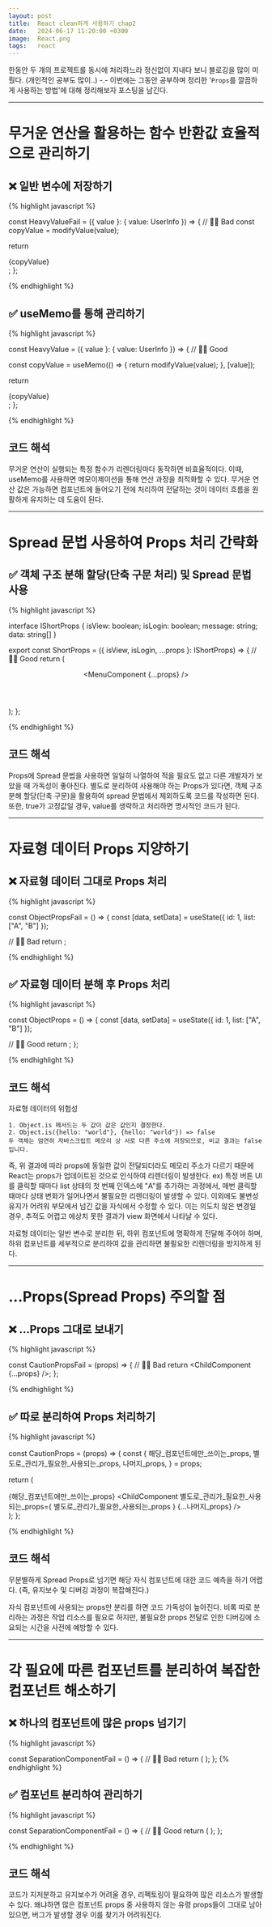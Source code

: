 ```yaml
---
layout: post
title:  React clean하게 사용하기 chap2
date:   2024-06-17 11:20:00 +0300
image:  React.png
tags:   react
---
```


한동안 두 개의 프로젝트를 동시에 처리하느라 정신없이 지내다 보니 블로깅을 많이 미뤘다. (개인적인 공부도 많이..) -.-
이번에는 그동안 공부하며 정리한 '```Props```를 깔끔하게 사용하는 방법'에 대해 정리해보자 포스팅을 남긴다.


---


# 무거운 연산을 활용하는 함수 반환값 효율적으로 관리하기

## ❌ 일반 변수에 저장하기

{% highlight javascript %}

const HeavyValueFail = ({ value }: { value: UserInfo }) => {
  // 🙅‍♂️ Bad
  const copyValue = modifyValue(value);

  return <div>{copyValue}</div>;
};

{% endhighlight %}


## ✅ useMemo를 통해 관리하기

{% highlight javascript %}

const HeavyValue = ({ value }: { value: UserInfo }) => {
  // 🙆‍♂️ Good

  const copyValue = useMemo(() => {
    return modifyValue(value);
  }, [value]);

  return <div>{copyValue}</div>;
};

{% endhighlight %}

## 코드 해석

무거운 연산이 실행되는 특정 함수가 리렌더링마다 동작하면 비효율적이다. 이때, useMemo를 사용하면 메모이제이션을 통해 연산 과정을 최적화할 수 있다.
무거운 연산 값은 가능하면 컴포넌트에 들어오기 전에 처리하여 전달하는 것이 데이터 흐름을 원활하게 유지하는 데 도움이 된다.

---

# Spread 문법 사용하여 Props 처리 간략화

## ✅ 객체 구조 분해 할당(단축 구문 처리) 및 Spread 문법 사용

{% highlight javascript %}

interface IShortProps {
  isView: boolean;
  isLogin: boolean;
  message: string;
  data: string[]
}

export const ShortProps = ({ isView, isLogin, ...props }: IShortProps) => {
  // 🙆‍♂️ Good
  return (
    <Header
      title="headerComponent"
      isLogin={isLogin}
      isView={isView}
      isAdmin
      hasToken
    >
      <MenuComponent {...props} />
    </Header>
  );
};

{% endhighlight %}

## 코드 해석

Props에 Spread 문법을 사용하면 일일히 나열하여 적을 필요도 없고 다른 개발자가 보았을 때 가독성이 좋아진다.
별도로 분리하여 사용해야 하는 Props가 있다면, 객체 구조 분해 할당(단축 구문)을 활용하여 spread 문법에서 제외하도록 코드를 작성하면 된다.
또한, true가 고정값일 경우, value를 생략하고 처리하면 명시적인 코드가 된다.

---

# 자료형 데이터 Props 지양하기

## ❌ 자료형 데이터 그대로 Props 처리

{% highlight javascript %}

const ObjectPropsFail = () => {
  const [data, setData] = useState({ id: 1, list: ["A", "B"] });

  // 🙅‍♂️ Bad
  return <ListContainer data={data} />;
  
{% endhighlight %}

## ✅ 자료형 데이터 분해 후 Props 처리

{% highlight javascript %}

const ObjectProps = () => {
  const [data, setData] = useState({ id: 1, list: ["A", "B"] });

  // 🙆‍♂️ Good
  return <ListContainer id={data.id} list={data.list} />;
};

{% endhighlight %}

## 코드 해석

자료형 데이터의 위험성
```
1. Object.is 메서드는 두 값이 값은 값인지 결정한다.
2. Object.is({hello: "world"}, {hello: "world"}) => false
두 객체는 엄연히 자바스크립트 메모리 상 서로 다른 주소에 저장되므로, 비교 결과는 false입니다.
```

즉, 위 결과에 따라 props에 동일한 값이 전달되더라도 메모리 주소가 다르기 때문에 React는 props가 업데이트된 것으로 인식하여 리렌더링이 발생한다.
ex) 특정 버튼 UI를 클릭할 때마다 list 상태의 첫 번째 인덱스에 "A"를 추가하는 과정에서, 매번 클릭할 때마다 상태 변화가 일어나면서 불필요한 리렌더링이 발생할 수 있다.
이외에도 불변성 유지가 어려워 부모에서 넘긴 값을 자식에서 수정할 수 있다. 이는 의도치 않은 변경일 경우, 추적도 어렵고 에상치 못한 결과가 view 화면에서 나타날 수 있다.

자료형 데이터는 일반 변수로 분리한 뒤, 하위 컴포넌트에 명확하게 전달해 주어야 하며, 하위 컴포넌트를 세부적으로 분리하여 값을 관리하면 불필요한 리렌더링을 방지하게 된다.

---

# ...Props(Spread Props) 주의할 점

## ❌ ...Props 그대로 보내기

{% highlight javascript %}

const CautionPropsFail = (props) => {
  // 🙅‍♂️ Bad
  return <ChildComponent {...props} />;
};
  
{% endhighlight %}

## ✅ 따로 분리하여 Props 처리하기

{% highlight javascript %}

const CautionProps = (props) => {
  const {
    해당_컴포넌트에만_쓰이는_props,
    별도로_관리가_필요한_사용되는_props,
    나머지_props,
  } = props;

  return (
    <div>
      {해당_컴포넌트에만_쓰이는_props}
      <ChildComponent
        별도로_관리가_필요한_사용되는_props={
          별도로_관리가_필요한_사용되는_props
        }
        {...나머지_props}
      />
    </div>
  );
};
  
{% endhighlight %}

## 코드 해석

무분별하게 Spread Props로 넘기면 해당 자식 컴포넌트에 대한 코드 예측을 하기 어렵다. (즉, 유지보수 및 디버깅 과정이 복잡해진다.)

자식 컴포넌트에 사용되는 props만 분리를 하면 코드 가독성이 높아진다.
비록 따로 분리하는 과정은 작업 리소스를 필요로 하지만, 불필요한 props 전달로 인한 디버깅에 소요되는 시간을 사전에 예방할 수 있다.

---

# 각 필요에 따른 컴포넌트를 분리하여 복잡한 컴포넌트 해소하기

## ❌ 하나의 컴포넌트에 많은 props 넘기기

{% highlight javascript %}

const SeparationComponentFail = () => {
  // 🙅‍♂️ Bad
  return (
    <FilterLayout
      onClickTagButton={onClickTagButton}
      onClickFilterButton={onClickFilterButton}
      handleFormData={handleFormData}
      auth={auth}
      userInfo={userInfo}
    />
  );
};
{% endhighlight %}

## ✅ 컴포넌트 분리하여 관리하기

{% highlight javascript %}

const SeparationComponentFail = () => {
  // 🙆‍♂️ Good
  return (
    <FilterLayout
      onClickTagButton={onClickTagButton}
      onClickFilterButton={onClickFilterButton}
    >
      <Certification auth={auth} />
      <FormBox handleFormData={handleFormData} />
      <UserInfoBox userInfo={userInfo} />
    </FilterLayout>
  );
};
  
{% endhighlight %}

## 코드 해석

코드가 지저분하고 유지보수가 어려울 경우, 리펙토링이 필요하여 많은 리소스가 발생할 수 있다.
왜냐하면 많은 컴포넌트 props 중 사용하지 않는 유령 props들이 그대로 남아 있으면, 버그가 발생할 경우 이를 찾기가 어려워진다.
